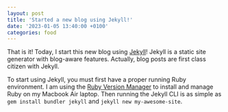 ```yaml
---
layout: post
title: 'Started a new blog using Jekyll!'
date: '2023-01-05 13:40:00 +0100'
categories: food
---
```


That is it! Today, I start this new blog using [Jekyll](jekyllrb.com)!
Jekyll is a static site generator with blog-aware features. Actually, blog posts are first class citizen with Jekyll.

To start using Jekyll, you must first have a proper running Ruby environment. 
I am using the [Ruby Version Manager](https://rvm.io) to install and manage Ruby on my Macbook Air laptop. 
Then running the Jekyll CLI is as simple as `gem install bundler jekyll` and `jekyll new my-awesome-site`.